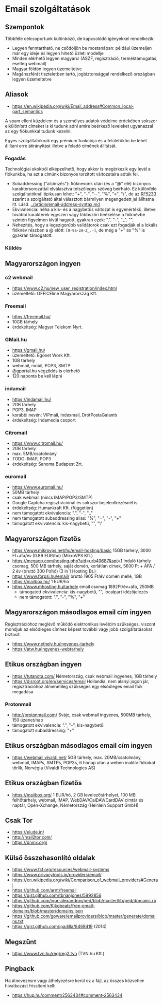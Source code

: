 # Email szolgáltatások

## Szempontok

Többféle célcsoportunk különböző, de kapcsolódó igényekkel rendelkezik:

* Legyen fenntartható, ne csődöljön be mostanában: például üzemeljen már egy ideje és legyen hihető üzleti modellje
* Minden elérhető legyen magyarul (ÁSZF, regisztráció, terméktámogatás, esetleg webmail)
* Magyar földön legyen üzemeltetve
* Magánszférát tiszteletben tartó, jogbiztonsággal rendelkező országban legyen üzemeltetve

## Aliasok

* https://en.wikipedia.org/wiki/Email_address#Common_local-part_semantics

A spam elleni küzdelem és a személyes adatok védelme érdekében sokszor elkülönített címeket is ki tudunk adni amire beérkező leveleket ugyanazzal az egy fiókunkkal tudunk kezelni.

Egyes szolgáltatóknak egy prémium funkciója és a felületükön be lehet állítani erre átirányítást illetve a feladó címének állítását.

### Fogadás

Technológiai okokból elképzelhető, hogy akkor is megérkezik egy levél a fiókunkba, ha azt a címünk bizonyos torzított változataira adták fel.

* Subaddressing ("alcímzés"): fióknevünk után (és a "@" elé) bizonyos karaktersorozattal elválasztva tetszőleges szöveg beírható. Ez különféle szolgáltatóknál tipikusan lehet: "+", "-", "--", "%", "=", "/", de az [RF5233](https://tools.ietf.org/html/rfc5233) szerint a szolgáltató által választott bármilyen megengedett jel állhatna itt. Lásd: [../article/email-address-syntax.md](../article/email-address-syntax.md)
* Ekvivalencia: néha a kis- és a nagybetűs változat is egyenértékű, illetve további karakterek egyszeri vagy többszöri beékelése a fióknévbe szintén figyelmen kívül hagyott, gyakran ezek: ".", "-", "_", "\".
* Nehezítés, hogy a legszigorúbb validátorok csak ezt fogadják el a lokális fióknév részben a @ előtt: `[0-9a-zA-Z_.-]`, de még a "+" és "%" is gyakran támogatott.

### Küldés

## Magyarországon ingyen

### c2 webmail

* https://www.c2.hu/new_user_registration/index.html
* üzemeltető: OFFICEline Magyarország Kft.

### Freemail

* https://freemail.hu/
* 10GB tárhely
* érdekeltség: Magyar Telekom Nyrt.

### GMail.hu

* https://gmail.hu/
* üzemeltető: Egonet Work Kft.
* 1GB tárhely
* webmail, mobil, POP3, SMTP
* @gportal.hu végződés is elérhető
* 120 naponta be kell lépni

### indamail

* https://indamail.hu/
* 2GB tárhely
* POP3, IMAP
* korábbi nevén: VIPmail, Indexmail, DrótPostaGalamb
* érdekeltség: Indamedia csoport

### Citromail

* https://www.citromail.hu/
* 2GB tárhely
* max. 5MB/csatolmány
* TODO: IMAP, POP3
* érdekeltség: Sanoma Budapest Zrt.

### euromail

* https://www.euromail.hu/
* 50MB tárhely
* csak webmail (nincs IMAP/POP3/SMTP)
* Google Captcha regisztrációnál és sokszor bejelentkezésnél is
* érdekeltség: Humankraft Kft. (független)
* nem támogatott ekvivalencia: ".", "-", "_"
* nem támogatott subaddressing alias: "%", "=", "-", "+"
* támogatott ekvivalencia: kis-nagybetű, "\", "\\"

## Magyarországon fizetős

* https://www.mikrovps.net/hu/email-hosting/basic 15GB tárhely, 3000 Ft+áfa/év (0.89 EUR/hó) (MikroVPS Kft.)
* https://megacp.com/hosting.php?aid=urb40687&spt=1 Induló tárhely csomag, 500 MB tárhely, saját domén, korlátlan címek, 5600 Ft + ÁFA / 2 év (bruttó 300 Ft/hó) (3 in 1 Hosting Bt.)
* https://www.forpsi.hu/email/ bruttó 1905 Ft/év domén mellé, 1GB
* https://mailbox.hu/ 1 EUR/hó
* https://www.mhosting.hu/tarhely email csomag 1892Ft/év+áfa, 250MB
  * támogatott ekvivalencia: kis-nagybetű, "\", localpart idézőjelezés
  * nem támogatott: ".", "-", "%", "+"

## Magyarországon másodlagos email cím ingyen

Regisztrációhoz meglévő működő elektronikus levélcím szükséges, viszont mondjuk az elsődleges címhez képest további vagy jobb szolgáltatásokat biztosít.

* https://www.nethely.hu/ingyenes-tarhely
* https://atw.hu/ingyenes-webtarhely

## Etikus országban ingyen

* https://tutanota.com/ Németország, csak webmail ingyenes, 1GB tárhely
* https://disroot.org/en/services/email Hollandia, nem alanyi jogon jár, regisztrációhoz átmenetileg szükséges egy elsődleges email fiók megadása

### Protonmail

* http://protonmail.com/ Svájc, csak webmail ingyenes, 500MB tárhely, 150 üzenet/nap
* támogatott ekvivalencia: ".", "-", kis-nagybetű
* támogatott subaddressing: "+"

## Etikus országban másodlagos email cím ingyen

* https://webmail.vivaldi.net/ 5GB tárhely, max. 20MB/csatolmány, webmail, IMAPs, SMTPs, POP3s, 6 hónap után a weben inaktív fiókokat törlik, Norvégia (Vivaldi Technologies AS)

## Etikus országban fizetős

* https://mailbox.org/ 1 EUR/hó, 2 GB levelezőtárhelyet, 100 MB felhőtárhely, webmail, IMAP, WebDAV/CalDAV/CardDAV címtár és naptár, Open-Xchange, Németország (Heinlein Support GmbH)

## Csak Tor

* https://elude.in/
* http://mail2tor.com/
* https://dnmx.org/

## Külső összehasonlító oldalak

* https://www.fsf.org/resources/webmail-systems
* https://www.privacytools.io/providers/email/
* https://en.wikipedia.org/wiki/Comparison_of_webmail_providers#General
* https://github.com/arnt/freemail
* https://gist.github.com/tbrianjones/5992856
* https://github.com/igor-alexandrov/ped/blob/master/lib/ped/domains.rb
* https://github.com/Kikobeats/free-email-domains/blob/master/domains.json
* https://github.com/goware/emailproviders/blob/master/generate/domains.txt
* https://gist.github.com/jpadilla/8468419 (2014)

## Megszűnt

* https://www.tvn.hu/reg/reg2.tvn (TVN.hu Kft.)

## Pingback

Ha átnevezésre vagy áthelyezésre kerül ez a fájl, az összes közvetlen hivatkozást frissíteni kell:

* https://hup.hu/comment/2563434#comment-2563434
